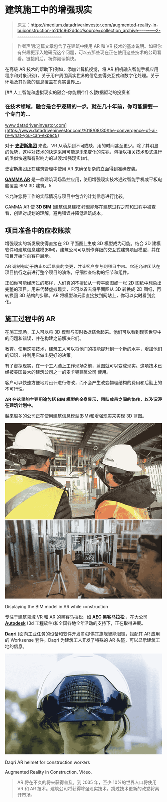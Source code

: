 # 建筑施工中的增强现实

> 原文：<https://medium.datadriveninvestor.com/augmented-reality-in-buiconstruction-a2b1c962ddcc?source=collection_archive---------2----------------------->

> 作者声明:这篇文章包含了在建筑中使用 AR 和 VR 技术的基本说明。如果你有兴趣更深入地研究这个问题，可以去那些现在正在使用这些技术的公司看看。链接附后。祝你阅读愉快。

在高级 AR 技术的帮助下(例如，添加计算机视觉，将 AR 相机融入智能手机应用程序和对象识别)，关于用户周围真实世界的信息变得交互式和数字化处理。关于环境及其对象的信息覆盖在真实世界上。

[](https://www.datadriveninvestor.com/2018/08/30/the-convergence-of-ai-rv-what-you-can-expect/) [## 人工智能和虚拟现实的融合-你能期待什么|数据驱动的投资者

### 在技术领域，融合是合乎逻辑的一步。就在几十年前，你可能需要一个专门的…

www.datadriveninvestor.com](https://www.datadriveninvestor.com/2018/08/30/the-convergence-of-ai-rv-what-you-can-expect/) 

对于 [**史密斯集团**](https://www.smithgroup.com/) 来说，VR 从萌芽到不可或缺，用的时间甚至更少。除了其明显的优势，这种对技术的快速采用可能是未来变化的先兆，包括以相关技术形式进行的类似快速和有影响力的过渡:增强现实(ar)。

史密斯集团正在建筑管理中使用 AR 来确保复杂的立面得到准确安装。

[**GAMMA AR**](https://gamma-ar.com/) 是一款建筑现场监控应用，使用增强现实技术通过智能手机或平板电脑覆盖 BIM 3D 建筑。5

它允许您将工作的实际情况与项目中包含的计划信息进行比较。

GAMMA AR 使 **3D BIM** (建筑信息建模)模型能够在建筑过程之前和过程中被查看，创建对规划的理解，避免错误并降低建筑成本。

## 项目准备中的应收账款

增强现实的新发展使得直接在 2D 平面图上生成 3D 模型成为可能。结合 3D 建模软件和建筑信息建模(BIM)，建筑公司可以制作详细的交互式建筑项目模型，并在项目开始时向客户展示。

AR 调制有助于防止以后昂贵的变更，并让客户参与到项目中来。它还允许团队在项目执行之前进行整个项目的演练，仔细检查结构的细节和组件。

正如你可能经历过的那样，人们真的不擅长从一套平面图或一张 2D 图纸中想象出完整的项目。用来代替虚拟现实，它可以省去将平面图从 3D 转换成 2D 图纸，再转换回 3D 结构的步骤。AR 将模型和元素直接放到网站上，你可以实时看到变化。

## 施工过程中的 AR

在施工现场，工人可以将 3D 模型与实时数据结合起来。他们可以看到现实世界中的问题和错误，并在构建之前解决它们。

教育。使用这项技术，建筑工人可以将他们的技能提升到一个新的水平，增加他们的知识，并利用它做出更好的决策。

有了虚拟现实，在一个工人踏上工作现场之前，蓝图就可以变成现实。这项技术已经被美国最大的建筑公司之一的麦卡锡建筑公司 使用。

客户可以快速方便地对设计进行修改，而不会产生改变物理结构的费用和后勤上的不可行性。

**AR 在这里的主要用途包括 BIM 模型的全息显示，团队成员之间的协作，以及沉浸在建筑计划中。**

越来越多的公司正在使用建筑信息模型(BIM)和增强现实来实现 3D 蓝图。

![](img/2511f7cf16ca15be749b68ef3d6e645d.png)![](img/c97313c3fead758c225edf9fdeb98f8f.png)

Displaying the BIM model in AR while construction

专注于建筑领域 VR 和 AR 的黑客马拉松，如 [**AEC 黑客马拉松**](https://aechackathon.com/) ，在大公司 [**Autodesk**](https://www.autodesk.in) (3d 工程软件)和全国各地全年活动的支持下，正在取得进展。

[**Daqri**](https://daqri.com/) (面向工业任务的设备和软件开发商)提供其旗舰智能眼镜，搭配其 AR 应用的 Worksense 套件。Daqri 为建筑工人开发了特殊的 AR 头盔，可以显示建筑工地的信息。

![](img/4856dffb2575dffa537726733fcf2b23.png)

Daqri AR helmet for construction workers

Augmented Reality in Construction. Video.

> AR 将在不久的将来获得普及。到 2035 年，至少 10%的世界人口将使用 VR 和 AR 技术。建筑公司将获得增强现实技术。跳过技术更新的政党将离开市场。